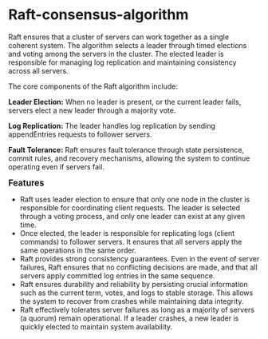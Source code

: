 # Raft-consensus-algorithm

Raft ensures that a cluster of servers can work together as a single coherent system. The algorithm selects a leader through timed elections and voting among the servers in the cluster. The elected leader is responsible for managing log replication and maintaining consistency across all servers. 

The core components of the Raft algorithm include:

**Leader Election:** When no leader is present, or the current leader fails, servers elect a new leader through a majority vote.

**Log Replication:** The leader handles log replication by sending appendEntries requests to follower servers.

**Fault Tolerance:** Raft ensures fault tolerance through state persistence, commit rules, and recovery mechanisms, allowing the system to continue operating even if servers fail.


<big>**Features**</big>

- Raft uses leader election to ensure that only one node in the cluster is responsible for coordinating client requests. The leader is selected through a voting process, and only one leader can exist at any given time.
- Once elected, the leader is responsible for replicating logs (client commands) to follower servers. It ensures that all servers apply the same operations in the same order.
- Raft provides strong consistency guarantees. Even in the event of server failures, Raft ensures that no conflicting decisions are made, and that all servers apply committed log entries in the same sequence.
- Raft ensures durability and reliability by persisting crucial information such as the current term, votes, and logs to stable storage. This allows the system to recover from crashes while maintaining data integrity.
- Raft effectively tolerates server failures as long as a majority of servers (a quorum) remain operational. If a leader crashes, a new leader is quickly elected to maintain system availability.



